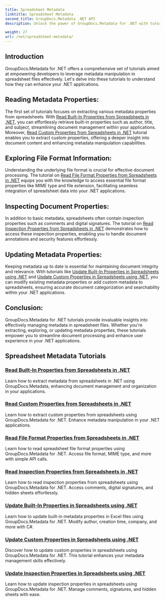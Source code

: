 ```yaml
---
title: Spreadsheet Metadata
linktitle: Spreadsheet Metadata
second_title: GroupDocs.Metadata .NET API
description: Unlock the power of GroupDocs.Metadata for .NET with tutorials on reading and updating spreadsheet properties. Elevate metadata manipulation in your .NET applications.

weight: 27
url: /net/spreadsheet-metadata/
---
```

## Introduction

GroupDocs.Metadata for .NET offers a comprehensive set of tutorials aimed at empowering developers to leverage metadata manipulation in spreadsheet files effectively. Let's delve into these tutorials to understand how they can enhance your .NET applications.

## Reading Metadata Properties:
The first set of tutorials focuses on extracting various metadata properties from spreadsheets. With [Read Built-In Properties from Spreadsheets in .NET](./read-built-in-properties-spreadsheets/), you can effortlessly retrieve built-in properties such as author, title, and subject, streamlining document management within your applications. Moreover, [Read Custom Properties from Spreadsheets in .NET](./read-custom-properties-spreadsheets/) tutorial enables you to extract custom properties, offering a deeper insight into document content and enhancing metadata manipulation capabilities.

## Exploring File Format Information:
Understanding the underlying file format is crucial for effective document processing. The tutorial on [Read File Format Properties from Spreadsheets in .NET](./read-file-format-properties-spreadsheets/) equips you with the knowledge to access essential file format properties like MIME type and file extension, facilitating seamless integration of spreadsheet data into your .NET applications.

## Inspecting Document Properties:
In addition to basic metadata, spreadsheets often contain inspection properties such as comments and digital signatures. The tutorial on [Read Inspection Properties from Spreadsheets in .NET](./read-inspection-properties-spreadsheets/) demonstrates how to access these inspection properties, enabling you to handle document annotations and security features effortlessly.

## Updating Metadata Properties:
Keeping metadata up to date is essential for maintaining document integrity and relevance. With tutorials like [Update Built-In Properties in Spreadsheets using .NET](./update-built-in-properties-spreadsheets/) and [Update Custom Properties in Spreadsheets using .NET](./update-custom-properties-spreadsheets/), you can modify existing metadata properties or add custom metadata to spreadsheets, ensuring accurate document categorization and searchability within your .NET applications.

## Conclusion:
GroupDocs.Metadata for .NET tutorials provide invaluable insights into effectively managing metadata in spreadsheet files. Whether you're extracting, exploring, or updating metadata properties, these tutorials empower you to streamline document processing and enhance user experience in your .NET applications.

## Spreadsheet Metadata Tutorials
### [Read Built-In Properties from Spreadsheets in .NET](./read-built-in-properties-spreadsheets/)
Learn how to extract metadata from spreadsheets in .NET using GroupDocs.Metadata, enhancing document management and organization in your applications.
### [Read Custom Properties from Spreadsheets in .NET](./read-custom-properties-spreadsheets/)
Learn how to extract custom properties from spreadsheets using GroupDocs.Metadata for .NET. Enhance metadata manipulation in your .NET applications.
### [Read File Format Properties from Spreadsheets in .NET](./read-file-format-properties-spreadsheets/)
Learn how to read spreadsheet file format properties using GroupDocs.Metadata for .NET. Access file format, MIME type, and more with simple API calls.
### [Read Inspection Properties from Spreadsheets in .NET](./read-inspection-properties-spreadsheets/)
Learn how to read inspection properties from spreadsheets using GroupDocs.Metadata for .NET. Access comments, digital signatures, and hidden sheets effortlessly.
### [Update Built-In Properties in Spreadsheets using .NET](./update-built-in-properties-spreadsheets/)
Learn how to update built-in metadata properties in Excel files using GroupDocs.Metadata for .NET. Modify author, creation time, company, and more with C#.
### [Update Custom Properties in Spreadsheets using .NET](./update-custom-properties-spreadsheets/)
Discover how to update custom properties in spreadsheets using GroupDocs.Metadata for .NET. This tutorial enhances your metadata management skills effectively.
### [Update Inspection Properties in Spreadsheets using .NET](./update-inspection-properties-spreadsheets/)
Learn how to update inspection properties in spreadsheets using GroupDocs.Metadata for .NET. Manage comments, signatures, and hidden sheets with ease.